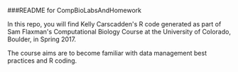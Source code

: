 ###README for CompBioLabsAndHomework

In this repo, you will find Kelly Carscadden's R code generated as part of Sam Flaxman's Computational Biology Course at the University of Colorado, Boulder, in Spring 2017.

The course aims are to become familiar with data management best practices and R coding.

